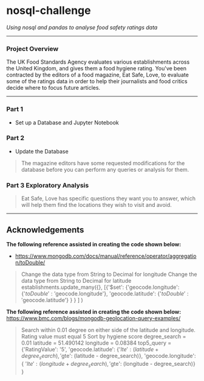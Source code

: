 # nosql-challenge

_Using nosql and pandas to analyse food safety ratings data_
***

### Project Overview

The UK Food Standards Agency evaluates various establishments across the United Kingdom, and gives them a food hygiene rating. You've been contracted by the editors of a food magazine, Eat Safe, Love, to evaluate some of the ratings data in order to help their journalists and food critics decide where to focus future articles.
***

### Part 1 
- Set up a Database and Jupyter Notebook
        
### Part 2
- Update the Database
> The magazine editors have some requested modifications for the database before you can perform any queries or analysis for them. 
        
### Part 3 Exploratory Analysis
> Eat Safe, Love has specific questions they want you to answer, which will help them find the locations they wish to visit and avoid.
***
        
## Acknowledgements

__The following reference assisted in creating the code shown below:__<br>
- https://www.mongodb.com/docs/manual/reference/operator/aggregation/toDouble/

> Change the data type from String to Decimal for longitude
Change the data type from String to Decimal for latitude
establishments.update_many({}, [{'$set': {'geocode.longitude': {'$toDouble': '$geocode.longitude'},
                                         'geocode.latitude': {'$toDouble': '$geocode.latitude'}
                                         }
                                }
                               ]
                          )

__The following reference assisted in creating the code shown below:__<br>
https://www.bmc.com/blogs/mongodb-geolocation-query-examples/

> Search within 0.01 degree on either side of the latitude and longitude.
Rating value must equal 5
Sort by hygiene score
degree_search = 0.01
latitude = 51.490142
longitude = 0.08384
top5_query = {'RatingValue': '5',
        'geocode.latitude': {'$lte': (latitude + degree_search), '$gte': (latitude - degree_search)},
        'geocode.longitude': { '$lte': (longitude + degree_search), '$gte': (longitude - degree_search)}
        }


